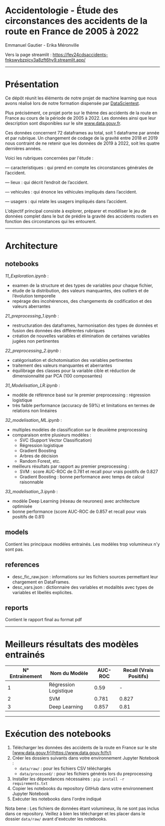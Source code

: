 # Accidentologie - Étude des circonstances des accidents de la route en France de 2005 à 2022

Emmanuel Gautier - Erika Méronville

Vers la page streamlit :
https://fev24cdsaccidents-fnkswybzpjcy3a8zft6hy9.streamlit.app/

------------
# Présentation

Ce dépôt réunit les éléments de notre projet de machine learning que nous avons réalisé lors de notre formation dispensée par 
[DataScientest](https://datascientest.com/).

Plus précisément, ce projet porte sur le thème des accidents de la route en France au cours de la période de 2005 à 2022. Les données ainsi que 
leur description sont disponibles sur le site www.data.gouv.fr.

Ces données concernent 72 dataframes au total, soit 1 dataframe par année et par rubrique.
Un changement de codage de la gravité entre 2018 et 2019 nous contraint de ne retenir
que les données de 2019 à 2022, soit les quatre dernières années.

Voici les rubriques concernées par l'étude :

 — caracteristiques : qui prend en compte les circonstances générales de l’accident.

 — lieux : qui décrit l’endroit de l’accident.

 — vehicules : qui énonce les véhicules impliqués dans l’accident.

 — usagers : qui relate les usagers impliqués dans l’accident.

L’objectif principal consiste à explorer, préparer et modéliser le jeu de données complet dans le but de prédire la gravité des accidents routiers 
en fonction des circonstances qui les entourent.

------------
# Architecture

## notebooks 

*11_Exploration.ipynb* : 
 - examen de la structure et des types de variables pour chaque fichier, 
 - étude de la distribution, des valeurs manquantes, des outliers et de l’évolution temporelle
 - repérage des incohérences, des changements de codification et des valeurs aberrantes

*21_preprocessing_1.ipynb* :
 - restructuration des dataframes, harmonisation des types de données et fusion des données des différentes rubriques
 - création de nouvelles variables et élimination de certaines variables jugées non pertinentes

*22_preprocessing_2.ipynb* :
 - catégorisation et dichotomisation des variables pertinentes
 - traitement des valeurs manquantes et aberrantes
 - équilibrage des classes pour la variable cible et réduction de dimensionnalité par PCA (100 composantes)

*31_Modelisation_LR.ipynb* :
 - modèle de référence basé sur le premier preprocessing : régression logistique
 - très faible performance (accuracy de 59%) et limitations en termes de relations non linéaires

*32_modelisation_ML.ipynb* :
- multiples modèles de classification sur le deuxième preprocessing
- comparaison entre plusieurs modèles :
    - SVC (Support Vector Classification)
    - Régression logistique
    - Gradient Boosting
    - Arbres de décision
    - Random Forest, etc.
- meilleurs résultats par rapport au premier preprocessing :
    - SVM : score AUC-ROC de 0.781 et recall pour vrais positifs de 0.827
    - Gradient Boosting : bonne performance avec temps de calcul raisonnable

*33_modelisation_3.ipynb* :
 - modèle Deep Learning (réseau de neurones) avec architecture optimisée
 - bonne performance (score AUC-ROC de 0.857 et recall pour vrais positifs de 0.81)

## models
Contient les principaux modèles entrainés. Les modèles trop volumineux n'y sont pas.

## references
 - desc_fic_raw.json : informations sur les fichiers sources permettant leur chargement en DataFrames.
 - desc_vars.json : dictionnaire des variables et modalités avec types de variables et libellés explicites.

## reports
Contient le rapport final au format pdf

------------
# Meilleurs résultats des modèles entrainés
| N° Entrainement | Nom du Modèle | AUC-ROC | Recall (Vrais Positifs) |
|-----------------|---------------|---------|-------------------------|
| 1 | Régression Logistique | 0.59 | - |
| 2 | SVM | 0.781 | 0.827 |
| 3 | Deep Learning | 0.857 | 0.81 |

------------
# Exécution des notebooks
1. Télécharger les données des accidents de la route en France sur le site [www.data.gouv.fr](https://www.data.gouv.fr/fr/)
2. Créer les dossiers suivants dans votre environnement Jupyter Notebook :
    - `data/raw/` : pour les fichiers CSV téléchargés
    - `data/processed/` : pour les fichiers générés lors du preprocessing
3. Installer les dépendances nécessaires : `pip install -r requirements.txt`
4. Copier les notebooks du repository GitHub dans votre environnement Jupyter Notebook
5. Exécuter les notebooks dans l'ordre indiqué

 Nota bene : Les fichiers de données étant volumineux, ils ne sont pas inclus dans ce repository.
 Veillez à bien les télécharger et les placer dans le dossier `data/raw/` avant d'exécuter les notebooks.
